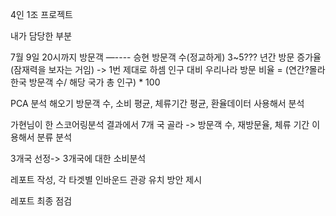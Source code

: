 4인 1조 프로젝트

내가 담당한 부분

7월 9일 20시까지
방문객 —---- 승현
방문객 수(정교하게)
3~5??? 년간 방문 증가율(잠재력을 보자는 거임) -> 1번 제대로 하셈
인구 대비 우리나라 방문 비율 = (연간?몰라 한국 방문객 수/ 해당 국가 총 인구) * 100

PCA 분석 해오기
방문객 수, 소비 평균, 체류기간 평균, 환율데이터 사용해서 분석

가현님이 한 스코어링분석 결과에서 7개 국 골라 -> 방문객 수, 재방문율, 체류 기간 이용해서 분류 분석

3개국 선정-> 3개국에 대한 소비분석

레포트 작성, 각 타겟별 인바운드 관광 유치 방안 제시

레포트 최종 점검
